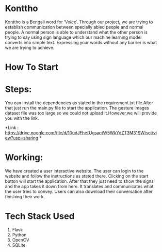 # Konttho

Konttho is a Bengali word for ‘Voice’. Through our project, we are trying to establish communication between specially abled people and normal people. A normal person is able to understand what the other person is trying to say using sign language which our machine learning model converts into simple text. Expressing your words without any barrier is what we are trying to achieve.
 
# How To Start

# Steps:


You can install the dependencies as stated in the requirement.txt file.After that just run the main.py file to start the application.
The gesture images dataset file was too large so we could not upload it.However,we will provide you with the link.

*Link : https://drive.google.com/file/d/10udJFhefUgsaqtW5WkYdZT3M31SWtsoi/view?usp=sharing *

# Working:

We have created a user interactive website. The user can login to the website and follow the instructions as stated there. Clicking on the start button will start the application. After that they just need to show the signs and the app takes it down from here. It translates and communicates what the user tries to convey. Users can also download their conversation after finishing their work.

# Tech Stack Used

1. Flask
2. Python
3. OpenCV
4. SQLite
